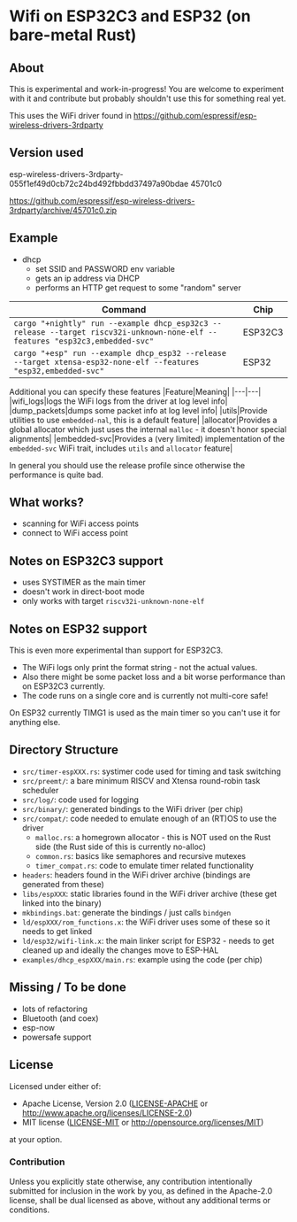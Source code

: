 # Wifi on ESP32C3 and ESP32 (on bare-metal Rust)

## About

This is experimental and work-in-progress! You are welcome to experiment with it and contribute but probably shouldn't use this for something real yet.

This uses the WiFi driver found in https://github.com/espressif/esp-wireless-drivers-3rdparty

## Version used

esp-wireless-drivers-3rdparty-055f1ef49d0cb72c24bd492fbbdd37497a90bdae
45701c0

https://github.com/espressif/esp-wireless-drivers-3rdparty/archive/45701c0.zip

## Example

- dhcp
    - set SSID and PASSWORD env variable
    - gets an ip address via DHCP
    - performs an HTTP get request to some "random" server

|Command|Chip|
|---|---|
|`cargo "+nightly" run --example dhcp_esp32c3 --release --target riscv32i-unknown-none-elf --features "esp32c3,embedded-svc"`|ESP32C3|
|`cargo "+esp" run --example dhcp_esp32 --release --target xtensa-esp32-none-elf --features "esp32,embedded-svc"`|ESP32|

Additional you can specify these features
|Feature|Meaning|
|---|---|
|wifi_logs|logs the WiFi logs from the driver at log level info|
|dump_packets|dumps some packet info at log level info|
|utils|Provide utilities to use `embedded-nal`, this is a default feature|
|allocator|Provides a global allocator which just uses the internal `malloc` - it doesn't honor special alignments|
|embedded-svc|Provides a (very limited) implementation of the `embedded-svc` WiFi trait, includes `utils` and `allocator` feature|

In general you should use the release profile since otherwise the performance is quite bad.

## What works?

- scanning for WiFi access points
- connect to WiFi access point

## Notes on ESP32C3 support

- uses SYSTIMER as the main timer
- doesn't work in direct-boot mode
- only works with target `riscv32i-unknown-none-elf`

## Notes on ESP32 support

This is even more experimental than support for ESP32C3.

- The WiFi logs only print the format string - not the actual values. 
- Also there might be some packet loss and a bit worse performance than on ESP32C3 currently. 
- The code runs on a single core and is currently not multi-core safe!

On ESP32 currently TIMG1 is used as the main timer so you can't use it for anything else.

## Directory Structure

- `src/timer-espXXX.rs`: systimer code used for timing and task switching
- `src/preemt/`: a bare minimum RISCV and Xtensa round-robin task scheduler
- `src/log/`: code used for logging
- `src/binary/`: generated bindings to the WiFi driver (per chip)
- `src/compat/`: code needed to emulate enough of an (RT)OS to use the driver
  - `malloc.rs`: a homegrown allocator - this is NOT used on the Rust side (the Rust side of this is currently no-alloc)
  - `common.rs`: basics like semaphores and recursive mutexes
  - `timer_compat.rs`: code to emulate timer related functionality
- `headers`: headers found in the WiFi driver archive (bindings are generated from these)
- `libs/espXXX`: static libraries found in the WiFi driver archive (these get linked into the binary)
- `mkbindings.bat`: generate the bindings / just calls `bindgen`
- `ld/espXXX/rom_functions.x`: the WiFi driver uses some of these so it needs to get linked
- `ld/esp32/wifi-link.x`: the main linker script for ESP32 - needs to get cleaned up and ideally the changes move to ESP-HAL
- `examples/dhcp_espXXX/main.rs`: example using the code (per chip)

## Missing / To be done

- lots of refactoring
- Bluetooth (and coex)
- esp-now
- powersafe support

## License

Licensed under either of:

- Apache License, Version 2.0 ([LICENSE-APACHE](LICENSE-APACHE) or http://www.apache.org/licenses/LICENSE-2.0)
- MIT license ([LICENSE-MIT](LICENSE-MIT) or http://opensource.org/licenses/MIT)

at your option.

### Contribution

Unless you explicitly state otherwise, any contribution intentionally submitted for inclusion in
the work by you, as defined in the Apache-2.0 license, shall be dual licensed as above, without
any additional terms or conditions.
